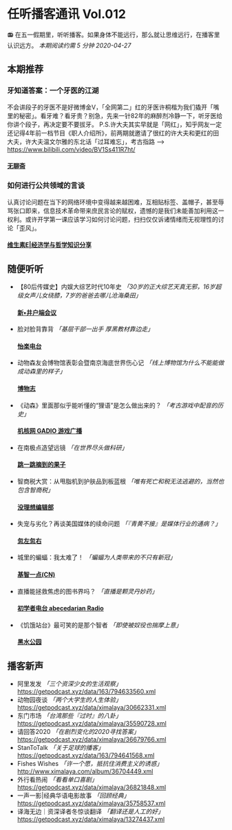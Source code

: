 # 任听播客通讯 Vol.012
📻 在五一假期里，听听播客。如果身体不能远行，那么就让思维远行，在播客里认识远方。
_本期阅读约需 5 分钟_
_2020-04-27_


## 本期推荐

### 牙知道答案：一个牙医的江湖
不会讲段子的牙医不是好微博金V，「全网第二」红的牙医许桐楷为我们撬开「嘴里的秘密」。看牙难？看牙贵？别急，先来一针82年的麻醉剂冷静一下，听牙医给你讲个段子，再决定要不要拔牙。
P.S.许大夫其实早就是「网红」，知乎网友一定还记得4年前一档节目《职人介绍所》，前两期就邀请了很红的许大夫和更红的田大夫，许大夫温文尔雅的东北话「过耳难忘」，考古指路 —> https://www.bilibili.com/video/BV1Ss411R7ht/
#### [无聊斋](http://www.ximalaya.com/album/14302859.xml)

### 如何进行公共领域的言谈
认真讨论问题在当下的网络环境中变得越来越困难，互相贴标签、盖帽子，甚至辱骂张口即来，信息技术革命带来庶民言论的赋权，遗憾的是我们未能善加利用这一权利。或许开学第一课应该学习如何讨论问题，扫扫仅仅诉诸情绪而无视理性的讨论「歪风」。
#### [维生素E|经济学与哲学知识分享](http://www.ximalaya.com/album/19758469.xml)


## 随便听听

* 【80后传媒史】内娱大综艺时代10年史 _「30岁的正大综艺天真无邪，16岁超级女声儿女绕膝，7岁的爸爸去哪儿沧海桑田」_
  #### [新•井户端会议](https://papi.qingting.fm/podcast/channels/10042)
* 脸对脸背靠背 _「基层干部一出手 厚黑教材靠边走」_
  #### [怡楽电台](http://rss.lizhi.fm/rss/333300.xml)
* 动物森友会博物馆表彰会暨南京海底世界伤心记  _「线上博物馆为什么不能能做成动森里的样子」_
  #### [博物志](https://feeds.fireside.fm/museelogue/rss)
* 《动森》里面那似乎能听懂的“狸语”是怎么做出来的？  _「考古游戏中配音的历史」_
  #### [机核网 GADIO 游戏广播](http://feed.tangsuanradio.com/gadio.xml)
* 在南极点造望远镜  _「在世界尽头做科研」_
  #### [跳一跳摘到的果子](https://getpodcast.xyz/data/ximalaya/21924131.xml)
* 智商税大赏：从甩脂机到护肤品到板蓝根  _「唯有死亡和税无法逃避的，当然也包含智商税」_
  #### [没理想编辑部](http://www.ximalaya.com/album/32263017.xml)
* 失宠与劣化？再谈美国媒体的续命问题 _「『青黄不接』是媒体行业的通病？」_
  #### [忽左忽右](https://justpodmedia.com/rss/left-right.xml)
* 城里的蝙蝠：我太难了！ _「蝙蝠为人类带来的不只有新冠」_
  #### [基智一点(CN)](http://www.ximalaya.com/album/32102200.xml)
* 直播能拯救焦虑的图书界吗？  _「直播是颗灵丹妙药」_
  #### [初学者电台 abecedarian Radio](http://www.ximalaya.com/album/33920260.xml)
* 《饥饿站台》最可笑的是那个智者 _「即使被奴役也揣摩上意」_
  #### [黑水公园](http://www.ximalaya.com/album/3558668.xml)


## 播客新声

* 阿里发发  _「三个资深少女的生活观察」_
  https://getpodcast.xyz/data/163/794633560.xml
* 动物园夜谈  _「两个大学生的人生体验」_
  https://getpodcast.xyz/data/ximalaya/30662331.xml
* 东门市场  _「台湾那些『过时』的八卦」_
  https://getpodcast.xyz/data/ximalaya/35590728.xml
* 请回答2020  _「在剧烈变化的2020寻找答案」_
  https://getpodcast.xyz/data/ximalaya/36679766.xml
* StanToTalk  _「关于足球的播客」_
  https://getpodcast.xyz/data/163/794641568.xml
* Fishes Wishes  _「许一个愿，抵抗住消费主义的诱惑」_
  http://www.ximalaya.com/album/36704449.xml
* 外行看热闹  _「看看单口喜剧」_
  https://getpodcast.xyz/data/ximalaya/36821848.xml
* 一声一影|经典华语电影故事  _「回顾经典」_
  https://getpodcast.xyz/data/ximalaya/35758537.xml
* 译海无边｜资深译者冬惊谈翻译 _「翻译还是人工的好」_
  https://getpodcast.xyz/data/ximalaya/13274437.xml
